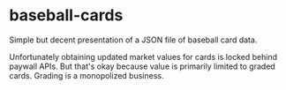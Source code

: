 # baseball-cards

Simple but decent presentation of a JSON file of baseball card data.

Unfortunately obtaining updated market values for cards is locked
behind paywall APIs. But that's okay because value is primarily
limited to graded cards. Grading is a monopolized business.

